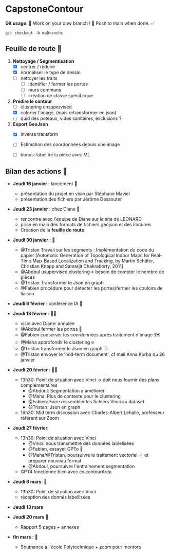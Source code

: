 # CapstoneContour

**Git usage**: 🚧 Work on your onw branch ! 🚧 Push to main when done. ✅
```shell
git checkout -b maBranche
```
</div>


## Feuille de route 📝
1. **Nettoyage / Segmentisation**
    - [X] centrer / réduire
    - [X] normaliser le type de dessin
    - [ ] nettoyer les traits
        - [ ] Identifier / fermer les portes
        - [ ] murs communs
        - [ ] création de classe spécificque
2. **Prédire le contour**
    - [ ] clustering unsupervised
    - [X] colorier l'image, (mais retransformer en json)
    - [ ] quid des poteaux, vides sanitaires, exclusions ?
3. **Export GeoJson**
    - [X] inverse transform
    - [ ] Estimation des coordonnées depuis une image
    - [ ] bonus: label de la pièce avec ML


## Bilan des actions 📆
- **Jeudi 16 janvier** : lancement 🚀
  - présentation du projet en visio par Stéphane Maviel
  - présentation des fichiers par Jérôme Dessouter

- **Jeudi 23 janvier** : chez Diane 🏬
  - rencontre avec l'équipe de Diane sur le site de LEONARD
  - prise en main des formats de fichiers geojson et des librairies
  - Création de la **feuille de route**:

- **Jeudi 30 janvier** : 🦺
  - @Tristan Travail sur les segments : Implémentation du code du papier [Automatic Generation of Topological Indoor Maps for Real-Time Map-Based Localization and Tracking, by Martin Schäfer, Christian Knapp and Samarjit Chakraborty, 2011]
  - @Abdoul usupervised clustering-> besoin de compter le nombre de pièces
  - @Tristan Transformer le Json en graph
  - @Fabien procédure pour détecter les portes/fermer les couloirs de liaison

- **Jeudi 6 février** : conférence IA 🤖

- **Jeudi 13 février** : 👨‍💻
    - visio avec Diane: annulée
    - @Abdoul fermer les portes 🚪
    - @Fabien conserver les coordonnées après traitement d'image 🗺️
    - @Maha approfondir le clustering ፨
    - @Tristan transformer le Json en graph ⿻
    - @Tristan envoyer le 'mid-term document', cf mail Anna Korba du 26 janvier   
 
- **Jeudi 20 février** : 👨‍💻
    - 13h30: Point de situation avec Vinci -> doit nous fournir des plans complémentaires
        - @Abdoul: Segmentation à améliorer
        - @Maha: Plus de contexte pour le clustering
        - @Fabien: Faire ressembler les fichiers Vinci au dataset
        - @Tristan: Json en graph
    - 16h30: Mid term discussion avec Charles-Albert Lehalle, professeur référent sur Zoom
  
- **Jeudi 27 février**:
    - 13h30: Point de situation avec Vinci
        - @Vinci: nous transmettre des données lablelisées
        - @Fabien, essayer GPTo 👀
        - @Maha/@Tristan, poursuivre le traitement vectoriel ⿻ et préparer nouveau format
        - @Abdoul, poursuivre l'entrainement segmentation
    - GPT4 fonctionne bien avec cv.contourArea

- **Jeudi 6 mars**: 📍
    - 13h30: Point de situation avec Vinci
    - réception des donnés labellisées

- **Jeudi 13 mars**

- **Jeudi 20 mars** 📑
   -  Rapport 5 pages + annexes
-  **fin mars** : 🎤
    - Soutnance à l'école Polytechnique + zoom pour mentors

